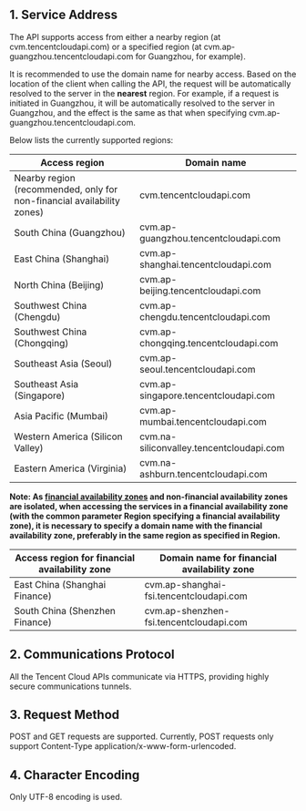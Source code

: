 ## 1. Service Address

The API supports access from either a nearby region (at cvm.tencentcloudapi.com) or a specified region (at cvm.ap-guangzhou.tencentcloudapi.com for Guangzhou, for example).

It is recommended to use the domain name for nearby access. Based on the location of the client when calling the API, the request will be automatically resolved to the server in the **nearest** region. For example, if a request is initiated in Guangzhou, it will be automatically resolved to the server in Guangzhou, and the effect is the same as that when specifying cvm.ap-guangzhou.tencentcloudapi.com.

Below lists the currently supported regions:

| Access region | Domain name |
|----------|------|
| Nearby region (recommended, only for non-financial availability zones) | cvm.tencentcloudapi.com|
| South China (Guangzhou) | cvm.ap-guangzhou.tencentcloudapi.com|
| East China (Shanghai) | cvm.ap-shanghai.tencentcloudapi.com|
| North China (Beijing) | cvm.ap-beijing.tencentcloudapi.com|
| Southwest China (Chengdu) | cvm.ap-chengdu.tencentcloudapi.com|
| Southwest China (Chongqing) | cvm.ap-chongqing.tencentcloudapi.com|
| Southeast Asia (Seoul) | cvm.ap-seoul.tencentcloudapi.com|
| Southeast Asia (Singapore) | cvm.ap-singapore.tencentcloudapi.com|
| Asia Pacific (Mumbai) | cvm.ap-mumbai.tencentcloudapi.com|
| Western America (Silicon Valley) | cvm.na-siliconvalley.tencentcloudapi.com|
| Eastern America (Virginia) | cvm.na-ashburn.tencentcloudapi.com|

**Note: As [financial availability zones](https://cloud.tencent.com/document/product/304/2766) and non-financial availability zones are isolated, when accessing the services in a financial availability zone (with the common parameter Region specifying a financial availability zone), it is necessary to specify a domain name with the financial availability zone, preferably in the same region as specified in Region.**

| Access region for financial availability zone | Domain name for financial availability zone |
|----------|------|
| East China (Shanghai Finance) | cvm.ap-shanghai-fsi.tencentcloudapi.com|
| South China (Shenzhen Finance) | cvm.ap-shenzhen-fsi.tencentcloudapi.com|

## 2. Communications Protocol

All the Tencent Cloud APIs communicate via HTTPS, providing highly secure communications tunnels.

## 3. Request Method

POST and GET requests are supported. Currently, POST requests only support Content-Type application/x-www-form-urlencoded.

## 4. Character Encoding

Only UTF-8 encoding is used.

